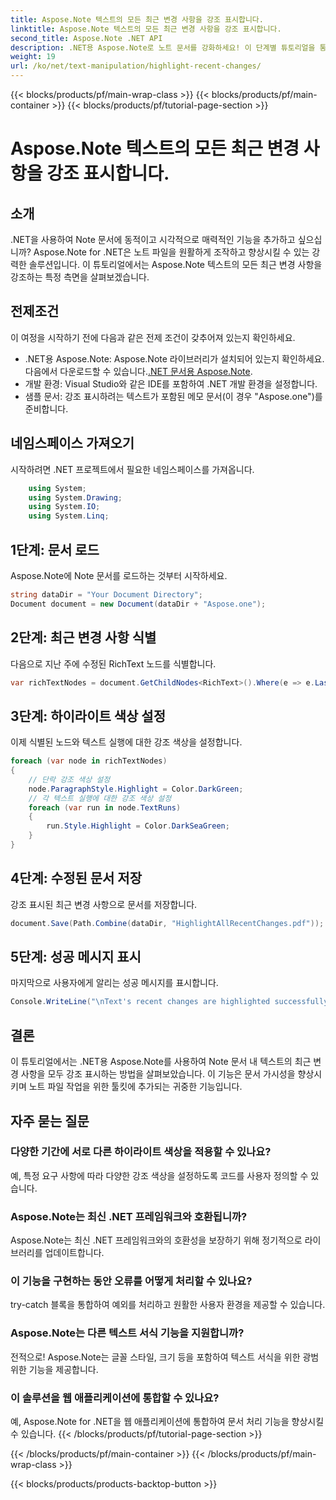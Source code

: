 ```yaml
---
title: Aspose.Note 텍스트의 모든 최근 변경 사항을 강조 표시합니다.
linktitle: Aspose.Note 텍스트의 모든 최근 변경 사항을 강조 표시합니다.
second_title: Aspose.Note .NET API
description: .NET용 Aspose.Note로 노트 문서를 강화하세요! 이 단계별 튜토리얼을 통해 텍스트의 최근 변경 사항을 강조하는 방법을 알아보세요.
weight: 19
url: /ko/net/text-manipulation/highlight-recent-changes/
---
```


{{< blocks/products/pf/main-wrap-class >}}
{{< blocks/products/pf/main-container >}}
{{< blocks/products/pf/tutorial-page-section >}}

# Aspose.Note 텍스트의 모든 최근 변경 사항을 강조 표시합니다.

## 소개
.NET을 사용하여 Note 문서에 동적이고 시각적으로 매력적인 기능을 추가하고 싶으십니까? Aspose.Note for .NET은 노트 파일을 원활하게 조작하고 향상시킬 수 있는 강력한 솔루션입니다. 이 튜토리얼에서는 Aspose.Note 텍스트의 모든 최근 변경 사항을 강조하는 특정 측면을 살펴보겠습니다.
## 전제조건
이 여정을 시작하기 전에 다음과 같은 전제 조건이 갖추어져 있는지 확인하세요.
-  .NET용 Aspose.Note: Aspose.Note 라이브러리가 설치되어 있는지 확인하세요. 다음에서 다운로드할 수 있습니다.[.NET 문서용 Aspose.Note](https://reference.aspose.com/note/net/).
- 개발 환경: Visual Studio와 같은 IDE를 포함하여 .NET 개발 환경을 설정합니다.
- 샘플 문서: 강조 표시하려는 텍스트가 포함된 메모 문서(이 경우 "Aspose.one")를 준비합니다.
## 네임스페이스 가져오기
시작하려면 .NET 프로젝트에서 필요한 네임스페이스를 가져옵니다.
```csharp
    using System;
    using System.Drawing;
    using System.IO;
    using System.Linq;
```
## 1단계: 문서 로드
Aspose.Note에 Note 문서를 로드하는 것부터 시작하세요.
```csharp
string dataDir = "Your Document Directory";
Document document = new Document(dataDir + "Aspose.one");
```
## 2단계: 최근 변경 사항 식별
다음으로 지난 주에 수정된 RichText 노드를 식별합니다.
```csharp
var richTextNodes = document.GetChildNodes<RichText>().Where(e => e.LastModifiedTime >= DateTime.Today.Subtract(TimeSpan.FromDays(7)));
```
## 3단계: 하이라이트 색상 설정
이제 식별된 노드와 텍스트 실행에 대한 강조 색상을 설정합니다.
```csharp
foreach (var node in richTextNodes)
{
    // 단락 강조 색상 설정
    node.ParagraphStyle.Highlight = Color.DarkGreen;
    // 각 텍스트 실행에 대한 강조 색상 설정
    foreach (var run in node.TextRuns)
    {
        run.Style.Highlight = Color.DarkSeaGreen;
    }
}
```
## 4단계: 수정된 문서 저장
강조 표시된 최근 변경 사항으로 문서를 저장합니다.
```csharp
document.Save(Path.Combine(dataDir, "HighlightAllRecentChanges.pdf"));
```
## 5단계: 성공 메시지 표시
마지막으로 사용자에게 알리는 성공 메시지를 표시합니다.
```csharp
Console.WriteLine("\nText's recent changes are highlighted successfully.");
```
## 결론
이 튜토리얼에서는 .NET용 Aspose.Note를 사용하여 Note 문서 내 텍스트의 최근 변경 사항을 모두 강조 표시하는 방법을 살펴보았습니다. 이 기능은 문서 가시성을 향상시키며 노트 파일 작업을 위한 툴킷에 추가되는 귀중한 기능입니다.
## 자주 묻는 질문
### 다양한 기간에 서로 다른 하이라이트 색상을 적용할 수 있나요?
예, 특정 요구 사항에 따라 다양한 강조 색상을 설정하도록 코드를 사용자 정의할 수 있습니다.
### Aspose.Note는 최신 .NET 프레임워크와 호환됩니까?
Aspose.Note는 최신 .NET 프레임워크와의 호환성을 보장하기 위해 정기적으로 라이브러리를 업데이트합니다.
### 이 기능을 구현하는 동안 오류를 어떻게 처리할 수 있나요?
try-catch 블록을 통합하여 예외를 처리하고 원활한 사용자 환경을 제공할 수 있습니다.
### Aspose.Note는 다른 텍스트 서식 기능을 지원합니까?
전적으로! Aspose.Note는 글꼴 스타일, 크기 등을 포함하여 텍스트 서식을 위한 광범위한 기능을 제공합니다.
### 이 솔루션을 웹 애플리케이션에 통합할 수 있나요?
예, Aspose.Note for .NET을 웹 애플리케이션에 통합하여 문서 처리 기능을 향상시킬 수 있습니다.
{{< /blocks/products/pf/tutorial-page-section >}}

{{< /blocks/products/pf/main-container >}}
{{< /blocks/products/pf/main-wrap-class >}}

{{< blocks/products/products-backtop-button >}}
